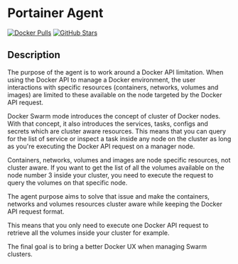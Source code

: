 # Portainer Agent

[![Docker Pulls](https://img.shields.io/docker/pulls/portainer/agent?style=flat-square&color=607D8B&label=docker%20pulls&logo=docker)](https://hub.docker.com/r/portainer/agent)
[![GitHub Stars](https://img.shields.io/github/stars/portainer/agent?style=flat-square&color=607D8B&label=github%20stars&logo=github)](https://github.com/portainer/agent)

## Description

The purpose of the agent is to work around a Docker API limitation. When using the Docker API to manage a Docker environment, the user interactions with specific resources (containers, networks, volumes and images) are limited to these available on the node targeted by the Docker API request.

Docker Swarm mode introduces the concept of cluster of Docker nodes. With that concept, it also introduces the services, tasks, configs and secrets which are cluster aware resources. This means that you can query for the list of service or inspect a task inside any node on the cluster as long as you're executing the Docker API request on a manager node.

Containers, networks, volumes and images are node specific resources, not cluster aware. If you want to get the list of all the volumes available on the node number 3 inside your cluster, you need to execute the request to query the volumes on that specific node.

The agent purpose aims to solve that issue and make the containers, networks and volumes resources cluster aware while keeping the Docker API request format.

This means that you only need to execute one Docker API request to retrieve all the volumes inside your cluster for example.

The final goal is to bring a better Docker UX when managing Swarm clusters.
